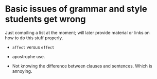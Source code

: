# Basic issues of grammar and style students get wrong

Just compiling a list at the moment; will later provide material or links on how to do this stuff properly.

- `affect` versus `effect`

- apostrophe use.

- Not knowing the difference between clauses and sentences. Which is annoying.
